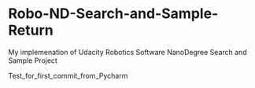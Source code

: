 # Robo-ND-Search-and-Sample-Return
My implemenation of Udacity Robotics Software NanoDegree Search and Sample Project

Test_for_first_commit_from_Pycharm